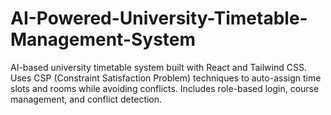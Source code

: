 # AI-Powered-University-Timetable-Management-System
AI-based university timetable system built with React and Tailwind CSS. Uses CSP (Constraint Satisfaction Problem) techniques to auto-assign time slots and rooms while avoiding conflicts. Includes role-based login, course management, and conflict detection.
